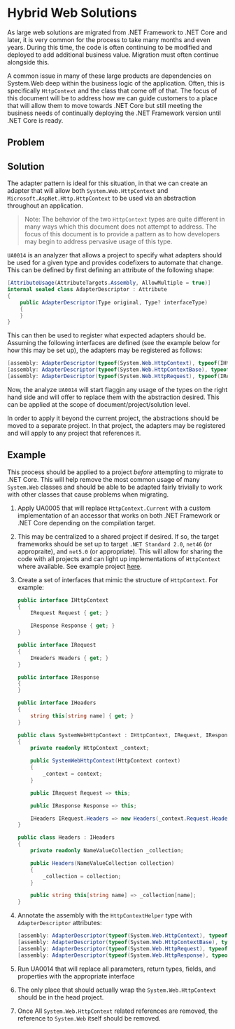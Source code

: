 # Hybrid Web Solutions

As large web solutions are migrated from .NET Framework to .NET Core and later, it is very common for the process to take many months and even years. During this time, the code is often continuing to be modified and deployed to add additional business value. Migration must often continue alongside this.

A common issue in many of these large products are dependencies on System.Web deep within the business logic of the application. Often, this is specifically `HttpContext` and the class that come off of that. The focus of this document will be to address how we can guide customers to a place that will allow them to move towards .NET Core but still meeting the business needs of continually deploying the .NET Framework version until .NET Core is ready.

## Problem

## Solution

The adapter pattern is ideal for this situation, in that we can create an adapter that will allow both `System.Web.HttpContext` and `Microsoft.AspNet.Http.HttpContext` to be used via an abstraction throughout an application.

> Note: The behavior of the two `HttpContext` types are quite different in many ways which this document does not attempt to address. The focus of this document is to provide a pattern as to how developers may begin to address pervasive usage of this type.

`UA0014` is an analyzer that allows a project to specify what adapters should be used for a given type and provides codefixers to automate that change. This can be defined by first defining an attribute of the following shape:

```csharp
[AttributeUsage(AttributeTargets.Assembly, AllowMultiple = true)]
internal sealed class AdapterDescriptor : Attribute
{
    public AdapterDescriptor(Type original, Type? interfaceType)
    {
    }
}
```

This can then be used to register what expected adapters should be. Assuming the following interfaces are defined (see the example below for how this may be set up), the adapters may be registered as follows:

```csharp
[assembly: AdapterDescriptor(typeof(System.Web.HttpContext), typeof(IHttpContext))]
[assembly: AdapterDescriptor(typeof(System.Web.HttpContextBase), typeof(IHttpContext))]
[assembly: AdapterDescriptor(typeof(System.Web.HttpRequest), typeof(IRequest))]
```

Now, the analyze `UA0014` will start flaggin any usage of the types on the right hand side and will offer to replace them with the abstraction desired. This can be applied at the scope of document/project/solution level.

In order to apply it beyond the current project, the abstractions should be moved to a separate project. In that project, the adapters may be registered and will apply to any project that references it.

## Example

This process should be applied to a project *before* attempting to migrate to .NET Core. This will help remove the most common usage of many `System.Web` classes and should be able to be adapted fairly trivially to work with other classes that cause problems when migrating.

1. Apply UA0005 that will replace `HttpContext.Current` with a custom implementation of an accessor that works on both .NET Framework or .NET Core depending on the compilation target.
2. This may be centralized to a shared project if desired. If so, the target frameworks should be set up to target `.NET Standard 2.0`, `net46` (or appropraite), and `net5.0` (or appropriate). This will allow for sharing the code with all projects and can light up implementations of `HttpContext` where available. See example project [here](./hybrid_example).
3. Create a set of interfaces that mimic the structure of `HttpContext`. For example:

    ```csharp
    public interface IHttpContext
    {
        IRequest Request { get; }

        IResponse Response { get; }
    }

    public interface IRequest
    {
        IHeaders Headers { get; }
    }

    public interface IResponse
    {
    }

    public interface IHeaders
    {
        string this[string name] { get; }
    }

    public class SystemWebHttpContext : IHttpContext, IRequest, IResponse
    {
        private readonly HttpContext _context;

        public SystemWebHttpContext(HttpContext context)
        {
            _context = context;
        }

        public IRequest Request => this;

        public IResponse Response => this;

        IHeaders IRequest.Headers => new Headers(_context.Request.Headers);
    }

    public class Headers : IHeaders
    {
        private readonly NameValueCollection _collection;

        public Headers(NameValueCollection collection)
        {
            _collection = collection;
        }

        public string this[string name] => _collection[name];
    }
    ```
4. Annotate the assembly with the `HttpContextHelper` type with `AdapterDescriptor` attributes:

    ```csharp
    [assembly: AdapterDescriptor(typeof(System.Web.HttpContext), typeof(IHttpContext))]
    [assembly: AdapterDescriptor(typeof(System.Web.HttpContextBase), typeof(IHttpContext))]
    [assembly: AdapterDescriptor(typeof(System.Web.HttpRequest), typeof(IHttpRequest))]
    [assembly: AdapterDescriptor(typeof(System.Web.HttpResponse), typeof(IHttpResponse))]
    ```

5. Run UA0014 that will replace all parameters, return types, fields, and properties with the appropriate interface

6. The only place that should actually wrap the `System.Web.HttpContext` should be in the head project.

7. Once All `System.Web.HttpContext` related references are removed, the reference to `System.Web` itself should be removed.